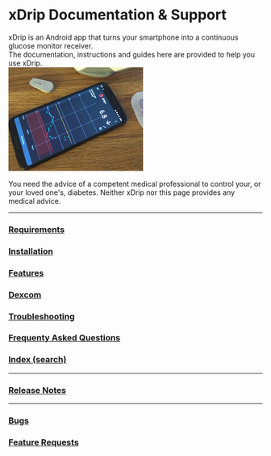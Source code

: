 # xDrip Documentation & Support  
  
  
xDrip is an Android app that turns your smartphone into a continuous glucose monitor receiver.  
The documentation, instructions and guides here are provided to help you use xDrip.  
![](./docs/images/xDinaction.png)  
  
You need the advice of a competent medical professional to control your, or your loved one's, diabetes. Neither xDrip nor this page provides any medical advice.  
  
  
---  
### [Requirements](./docs/Requirements_page.md)  
### [Installation](./docs/Installation_page.md)  
### [Features](./docs/Features_page.md)    
### [Dexcom](./docs/Dexcom_page.md)  
### [Troubleshooting](./docs/Troubleshooting_page.md)  
### [Frequenty Asked Questions](./docs/FAQ_page.md)  
### [Index (search)](./Search_Index.md)  
---    
### [Release Notes](./docs/ReleaseNotes.md)  
---  
### [Bugs](./docs/Bugs.md)  
### [Feature Requests](./docs/Features.md)  
  
